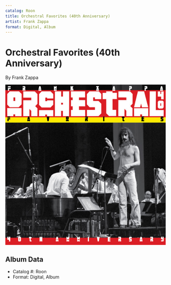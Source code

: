 ```yaml
---
catalog: Roon
title: Orchestral Favorites (40th Anniversary)
artist: Frank Zappa
format: Digital, Album
---
```


# Orchestral Favorites (40th Anniversary)

By Frank Zappa

![](../../assets/albumcovers/Frank_Zappa-Orchestral_Favorites_40th_Anniversary.png)

## Album Data

- Catalog #: Roon
- Format: Digital, Album

